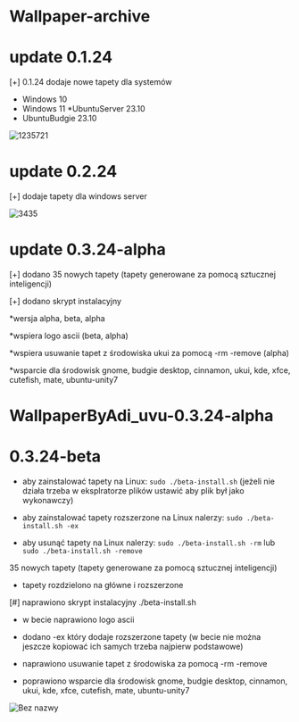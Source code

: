 # Wallpaper-archive

# update 0.1.24
[+] 0.1.24 dodaje nowe tapety dla systemów

* Windows 10
* Windows 11
*UbuntuServer 23.10
* UbuntuBudgie 23.10


![1235721](https://github.com/Adi-uvu/wallpeper/assets/102376281/dffb2a56-9028-4442-9694-67c9a72820ed)

# update 0.2.24

[+] dodaje tapety dla windows server

![3435](https://github.com/Adi-uvu/wallpeper/assets/102376281/eb127244-cb66-4b56-b680-a4afc2cd52df)

# update 0.3.24-alpha

[+] dodano 35 nowych tapety (tapety generowane za pomocą sztucznej inteligencji)
 
[+] dodano skrypt instalacyjny

*wersja alpha, beta, alpha 

*wspiera logo ascii (beta, alpha)

*wspiera usuwanie tapet z środowiska ukui za pomocą -rm -remove (alpha)

*wsparcie dla środowisk gnome, budgie desktop, cinnamon, ukui, kde, xfce, cutefish, mate, ubuntu-unity7

# WallpaperByAdi_uvu-0.3.24-alpha

# 0.3.24-beta

* aby zainstalować tapety na Linux:
``sudo ./beta-install.sh``
(jeżeli nie działa trzeba w eksplratorze plików ustawić aby plik był jako wykonawczy)

* aby zainstalować tapety rozszerzone na Linux nalerzy:
``sudo ./beta-install.sh -ex``

* aby usunąć tapety na Linux nalerzy:
``sudo ./beta-install.sh -rm`` lub ``sudo ./beta-install.sh -remove``

35 nowych tapety (tapety generowane za pomocą sztucznej inteligencji)

* tapety rozdzielono na główne i rozszerzone 


[#] naprawiono skrypt instalacyjny
 ./beta-install.sh

* w becie naprawiono logo ascii

* dodano -ex który dodaje rozszerzone tapety (w becie nie można jeszcze kopiować ich samych trzeba najpierw podstawowe)

* naprawiono usuwanie tapet z środowiska za pomocą -rm -remove

* poprawiono wsparcie dla środowisk gnome, budgie desktop, cinnamon, ukui, kde, xfce, cutefish, mate, ubuntu-unity7

![Bez nazwy](https://github.com/user-attachments/assets/fa9511dd-8812-4cf1-a181-27ef7d15afe1)

